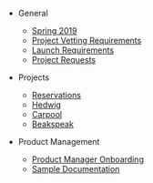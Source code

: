 - General 
  - [Spring 2019](spring2019.md)
  - [Project Vetting Requirements](project_vetting.md)
  - [Launch Requirements](launch.md)
  - [Project Requests](project_requests.md)

- Projects
  - [Reservations](./reservations/README.md)
  - [Hedwig](./hedwig/README.md)
  - [Carpool](./carpool/README.md)
  - [Beakspeak](./BeakSpeak/README.md)

- Product Management
  - [Product Manager Onboarding](pm_onboarding.md)
  - [Sample Documentation](sampleDocumentation.md)
